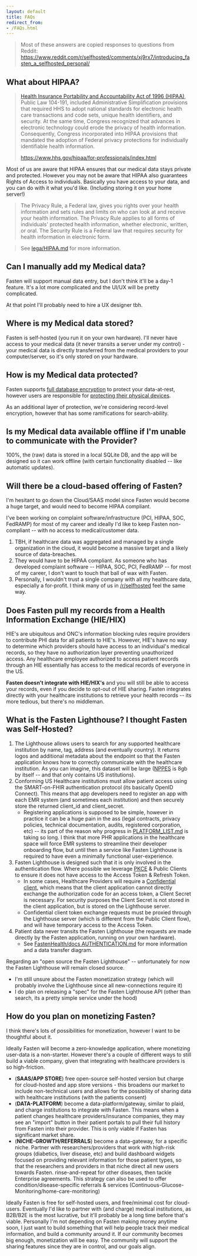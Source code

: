 ```yaml
---
layout: default
title: FAQs
redirect_from:
- /FAQs.html
---
```


> Most of these answers are copied responses to questions from Reddit:
> https://www.reddit.com/r/selfhosted/comments/xj9rx7/introducing_fasten_a_selfhosted_personal/

## What about HIPAA?

>[Health Insurance Portability and Accountability Act of 1996 (HIPAA)](https://aspe.hhs.gov/report/health-insurance-portability-and-accountability-act-1996), Public Law 104-191, included Administrative Simplification provisions that required HHS to adopt national standards for electronic health care transactions and code sets, unique health identifiers, and security. At the same time, Congress recognized that advances in electronic technology could erode the privacy of health information. Consequently, Congress incorporated into HIPAA provisions that mandated the adoption of Federal privacy protections for individually identifiable health information.
>
> https://www.hhs.gov/hipaa/for-professionals/index.html

Most of us are aware that HIPAA ensures that our medical data stays private and protected. However you may not be aware that HIPAA also guarantees Rights of Access to individuals. Basically you have access to your data, and you can do with it what you'd like. (Including storing it on your home server!)

> The Privacy Rule, a Federal law, gives you rights over your health information and sets rules and limits on who can look at and receive your health information. The Privacy Rule applies to all forms of individuals' protected health information, whether electronic, written, or oral. The Security Rule is a Federal law that requires security for health information in electronic form.

> See [lega/HIPAA.md](./legal/hipaa.html) for more information. 

## Can I manually add my Medical data?

Fasten will support manual data entry, but I don't think it'll be a day-1 feature. It's a lot more complicated and the UI/UX will be pretty complicated.

At that point I'll probably need to hire a UX designer tbh.

## Where is my Medical data stored?

Fasten is self-hosted (you run it on your own hardware). I'll never have access to your medical data (it never transits a server under my control) - your medical data is directly transferred from the medical providers to your computer/server, so it's only stored on your hardware.


## How is my Medical data protected?

Fasten supports [full database encryption](https://en.wikipedia.org/wiki/Database_encryption) to protect your data-at-rest, however users are responsible for [protecting their physical devices](https://www.okta.com/blog/2020/09/6-steps-to-practice-strong-laptop-security/).

As an additional layer of protection, we're considering record-level encryption, however that has some ramifications for search-ability.

## Is my Medical data available offline if I'm unable to communicate with the Provider?
100%, the (raw) data is stored in a local SQLite DB, and the app will be designed so it can work offline (with certain functionality disabled -- like automatic updates).

## Will there be a cloud-based offering of Fasten?

I'm hesitant to go down the Cloud/SAAS model since Fasten would become a huge target, and would need to become HIPAA compliant.

I've been working on complaint software/infrastructure (PCI, HIPAA, SOC, FedRAMP) for most of my career and ideally I'd like to keep Fasten non-compliant -- with no access to medical/customer data.

1. TBH, if healthcare data was aggregated and managed by a single organization in the cloud, it would become a massive target and a likely source of data-breaches.
2. They would have to be HIPAA compliant. As someone who has developed complaint software -- HIPAA, SOC, PCI, FedRAMP -- for most of my career, I don't want to touch that ball of wax with Fasten.
3. Personally, I wouldn't trust a single company with all my healthcare data, especially a for-profit. I think many of us in [/r/selfhosted](https://www.reddit.com/r/selfhosted) feel the same way.

## Does Fasten pull my records from a Health Information Exchange (HIE/HIX)

HIE's are ubiquitous and ONC's information blocking rules require providers to contribute PHI data for all patients to HIE's. However, HIE's have no way to determine which providers should have access to an individual's medical records, so they have no authorization layer preventing unauthorized access. Any healthcare employee authorized to access patient records through an HIE essentially has access to the medical records of everyone in the US.

**Fasten doesn't integrate with HIE/HIX's** and you will still be able to access your records, even if you decide to opt-out of HIE sharing. Fasten integrates directly with your healthcare institutions to retrieve your health records -- its more tedious, but there's no middleman.

## What is the Fasten Lighthouse? I thought Fasten was Self-Hosted?
<a id="lighthouse"></a>

1. The Lighthouse allows users to search for any supported healthcare institution by name, tag, address (and eventually country). It returns logos and additional metadata about the endpoint so that the Fasten application knows how to correctly communicate with the healthcare institution. As you can imagine, this dataset will be large ([NPPES](https://www.cms.gov/Regulations-and-Guidance/Administrative-Simplification/NationalProvIdentStand/DataDissemination) is 8gb by itself -- and that only contains US institutions). 
2. Conforming US Healthcare institutions must allow patient access using the SMART-on-FHIR authentication protocol (its basically OpenID Connect). This means that app developers need to register an app with each EMR system (and sometimes each institution) and then securely store the returned client_id and client_secret. 
	- Registering applications is supposed to be simple, however in practice it can be a huge pain in the ass (legal contracts, privacy policies, technical documentation, audits, registered corporation, etc) -- its part of the reason why progress in [PLATFORM_LIST.md](https://github.com/fastenhealth/fasten-sources/blob/main/PLATFORM_LIST.md) is taking so long. I think that more PHR applications in the healthcare space will force EMR systems to streamline their developer onboarding flow, but until then a service like Fasten Lighthouse is required to have even a minimally functional user-experience. 
3. Fasten Lighthouse is designed such that it is only involved in the authentication flow. Where possible we leverage [PKCE](https://auth0.com/docs/get-started/authentication-and-authorization-flow/authorization-code-flow-with-proof-key-for-code-exchange-pkce) & Public Clients to ensure it does not have access to the Access Token & Refresh Token. 
	- In some cases, Healthcare Providers will require a [Confidential client](https://oauth.net/2/client-types/), which means that the client application cannot directly exchange the authorization code for an access token, a Client Secret is necessary. For security purposes the Client Secret is not stored in the client application, but is stored on the Lighthouse server.
	- Confidential client token exchange requests must be proxied through the Lighthouse server (which is different from the Public Client flow), and will have temporary access to the Access Token. 
4. Patient data never transits the Fasten Lighthouse (the requests are made directly by the Fasten application, running on your own hardware). 
	- See [FastenHealth/docs AUTHENTICATION.md](https://github.com/fastenhealth/docs/blob/main/technical/authentication.html) for more information and a data transfer diagram.

Regarding an "open source the Fasten Lighthouse" -- unfortunately for now the Fasten Lighthouse will remain closed source. 
- I'm still unsure about the Fasten monetization strategy (which will probably involve the Lighthouse since all new-connections require it)
- I do plan on releasing a "spec" for the Fasten Lighthouse API (other than search, its a pretty simple service under the hood)

## How do you plan on monetizing Fasten?

I think there's lots of possibilities for monetization, however I want to be thoughtful about it. 

Ideally Fasten will become a zero-knowledge application, where monetizing user-data is a non-starter. However there's a couple of different ways to still build a viable company, given that integrating with healthcare providers is so high-friction. 


- (**SAAS/APP STORE**) free open-source self-hosted version but charge for cloud-hosted and app store versions - this broadens our market to include non-technical users and allows for the possibility of sharing data with healthcare institutions (with the patients consent)
- (**DATA-PLATFORM**) become a data-platform/gateway, similar to plaid, and charge institutions to integrate with Fasten. This means when a patient changes healthcare providers/insurance companies, they may see an "import" button in their patient portals to pull their full history from Fasten into their provider. This is only viable if Fasten has significant market share. 
- (**NICHE-GROWTH/REFERRALS**) become a data-gateway, for a specific niche. Partner with researchers/providers that work with  high-risk groups (diabetics, liver disease, etc) and build dashboard widgets focused on providing relevant information for those patient types, so that the researchers and providers in that niche direct all new users towards Fasten. rinse-and-repeat for other diseases, then tackle Enterprise agreements. This strategy can also be used to offer condition/disease-specific referrals & services (Continuous-Glucose-Monitoring/home-care-monitoring) 


Ideally Fasten is free for self-hosted users, and free/minimal cost for cloud-users. Eventually I'd like to partner with (and charge) medical institutions, as B2B/B2E is the most lucrative, but it'll probably be a long time before that's viable. Personally I'm not depending on Fasten making money anytime soon, I just want to build something that will help people track their medical information, and build a community around it. If our community becomes big enough, monetization will be easy. The community will support the sharing features since they are in control, and our goals align.
